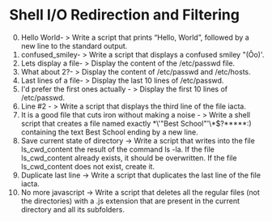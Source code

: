 # Shell I/O Redirection and Filtering
0. Hello World- > Write a script that prints “Hello, World”, followed by a new line to the standard output.
1. confused_smiley- > Write a script that displays a confused smiley "(Ôo)'.
2. Lets display a file- > Display the content of the /etc/passwd file.
3. What about 2?- > Display the content of /etc/passwd and /etc/hosts.
4. Last lines of a file- > Display the last 10 lines of /etc/passwd.
5. I'd prefer the first ones actually - > Display the first 10 lines of /etc/passwd.
6. Line #2 - > Write a script that displays the third line of the file iacta.
7. It is a good file that cuts iron without making a noise - > Write a shell script that creates a file named exactly \*\\'"Best School"\'\\*$\?\*\*\*\*\*:) containing the text Best School ending by a new line.
8. Save current state of directory -> Write a script that writes into the file ls_cwd_content the result of the command ls -la. If the file ls_cwd_content already exists, it should be overwritten. If the file ls_cwd_content does not exist, create it.
9. Duplicate last line -> Write a script that duplicates the last line of the file iacta.
10. No more javascript -> Write a script that deletes all the regular files (not the directories) with a .js extension that are present in the current directory and all its subfolders.
